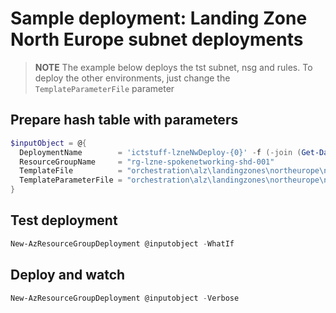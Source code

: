 # Sample deployment: Landing Zone North Europe subnet deployments

> **NOTE** The example below deploys the tst subnet, nsg and rules. To deploy the other environments, just change the `TemplateParameterFile` parameter

## Prepare hash table with parameters

```powershell
$inputObject = @{
  DeploymentName        = 'ictstuff-lzneNwDeploy-{0}' -f (-join (Get-Date -Format 'yyyyMMddTHHMMssffffZ')[0..63])
  ResourceGroupName     = "rg-lzne-spokenetworking-shd-001"
  TemplateFile          = "orchestration\alz\landingzones\northeurope\networkResources\lzne-vNetSubnets.bicep"
  TemplateParameterFile = "orchestration\alz\landingzones\northeurope\networkResources\lzne-vNetSubnets.parameters.ictstuff.tst.bicepparam"
}
```

## Test deployment

```powershell
New-AzResourceGroupDeployment @inputobject -WhatIf
```

## Deploy and watch

```powershell
New-AzResourceGroupDeployment @inputobject -Verbose
```
